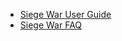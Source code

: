 * [Siege War User Guide](https://github.com/TownyAdvanced/Towny/wiki/Siege-War-User-Guide)
* [Siege War FAQ](https://github.com/TownyAdvanced/Towny/wiki/Siege-War-FAQ)